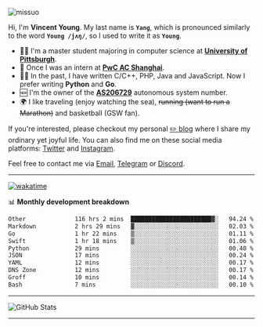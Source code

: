 <p align="left"> <img src="https://komarev.com/ghpvc/?username=missuo&label=Profile%20views&color=0e75b6&style=flat" alt="missuo" /> </p>


Hi, I'm **Vincent Young**. My last name is **`Yang`**, which is pronounced similarly to the word **`Young /jʌŋ/`**, so I used to write it as **`Young`**. 

-  👨‍🎓 I'm a master student majoring in computer science at [**University of Pittsburgh**](https://www.pitt.edu).
-  💼 Once I was an intern at **[PwC AC Shanghai](https://www.linkedin.com/company/pwc-ac-shanghai/)**.
-  👨‍💻 In the past, I have written C/C++, PHP, Java and JavaScript. Now I prefer writing **Python** and **Go**.
-  🆕 I'm the owner of the **[AS206729](https://bgp.tools/AS206729)** autonomous system number.
-  🌍 I like traveling (enjoy watching the sea), ~~running (want to run a Marathon)~~ and basketball (GSW fan).

If you're interested, please checkout my personal [✏️ blog](https://missuo.me/) where I share my ordinary yet joyful life. You can also find me on these social media platforms: [Twitter](https://twitter.com/m1ssuo) and [Instagram](https://www.instagram.com/m1ssuo).

Feel free to contact me via <a href="mailto:i@yyt.moe">Email</a>, [Telegram](https://t.me/missuo) or [Discord](https://discordapp.com/users/missuo#7448).

-------

[![wakatime](https://wakatime.com/badge/user/c13cd961-40ca-417a-afb6-1f9ea8ac295c.svg)](https://wakatime.com/@missuo)

📊 **Monthly development breakdown**
<!--START_SECTION:waka-->

```txt
Other              116 hrs 2 mins  ███████████████████████▓░   94.24 %
Markdown           2 hrs 29 mins   ▓░░░░░░░░░░░░░░░░░░░░░░░░   02.03 %
Go                 1 hr 22 mins    ▒░░░░░░░░░░░░░░░░░░░░░░░░   01.11 %
Swift              1 hr 18 mins    ▒░░░░░░░░░░░░░░░░░░░░░░░░   01.06 %
Python             29 mins         ░░░░░░░░░░░░░░░░░░░░░░░░░   00.40 %
JSON               17 mins         ░░░░░░░░░░░░░░░░░░░░░░░░░   00.24 %
YAML               12 mins         ░░░░░░░░░░░░░░░░░░░░░░░░░   00.17 %
DNS Zone           12 mins         ░░░░░░░░░░░░░░░░░░░░░░░░░   00.17 %
Groff              10 mins         ░░░░░░░░░░░░░░░░░░░░░░░░░   00.14 %
Bash               7 mins          ░░░░░░░░░░░░░░░░░░░░░░░░░   00.10 %
```

<!--END_SECTION:waka-->

-------

![GitHub Stats](https://github-readme-stats-opal-alpha-76.vercel.app/api?username=missuo&show_icons=true&theme=transparent)

-------

